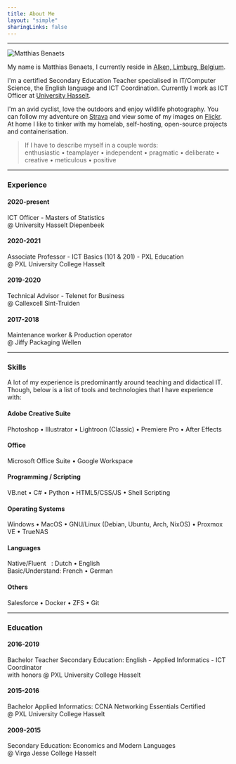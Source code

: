 ```yaml
---
title: About Me
layout: "simple"
sharingLinks: false
---
```

---
![Matthias Benaets](img/author.jpg)

My name is Matthias Benaets, I currently reside in [Alken, Limburg, Belgium](https://www.google.be/maps/place/3570+Alken/@50.8795835,5.2603162,13z/data=!4m5!3m4!1s0x47c118c17acd03cf:0xba0a56b07a363d7f!8m2!3d50.8891784!4d5.306758).

I'm a certified Secondary Education Teacher specialised in IT/Computer Science, the English language and ICT Coordination.
Currently I work as ICT Officer at [University Hasselt](https://www.uhasselt.be/en).

I'm an avid cyclist, love the outdoors and enjoy wildlife photography. You can follow my adventure on [Strava](https://www.strava.com/athletes/14868815) and view some of my images on [Flickr](https://www.flickr.com/photos/142503919@N05/).<br>
At home I like to tinker with my homelab, self-hosting, open-source projects and containerisation.

> If I have to describe myself in a couple words: <br>
> enthusiastic &bull; teamplayer &bull; independent &bull; pragmatic &bull; deliberate &bull; creative &bull; meticulous &bull; positive

---

### Experience

#### 2020-present
ICT Officer - Masters of Statistics<br>
@ University Hasselt Diepenbeek
#### 2020-2021
Associate Professor - ICT Basics (101 & 201) - PXL Education<br>
@ PXL University College Hasselt
#### 2019-2020
Technical Advisor - Telenet for Business<br>
@ Callexcell Sint-Truiden
#### 2017-2018
Maintenance worker & Production operator<br>
@ Jiffy Packaging Wellen

---

### Skills
A lot of my experience is predominantly around teaching and didactical IT. Though, below is a list of tools and technologies that I have experience with:

#### Adobe Creative Suite
Photoshop &bull; Illustrator &bull; Lightroon (Classic) &bull; Premiere Pro &bull; After Effects
#### Office
Microsoft Office Suite &bull; Google Workspace
#### Programming / Scripting
VB.net &bull; C# &bull; Python &bull; HTML5/CSS/JS &bull; Shell Scripting
#### Operating Systems
Windows &bull; MacOS &bull; GNU/Linux (Debian, Ubuntu, Arch, NixOS) &bull; Proxmox VE &bull; TrueNAS
#### Languages
Native/Fluent &nbsp;&nbsp;: Dutch &bull; English <br>
Basic/Understand: French &bull; German
#### Others
Salesforce &bull; Docker &bull; ZFS &bull; Git 

---

### Education

#### 2016-2019
Bachelor Teacher Secondary Education: English - Applied Informatics - ICT Coordinator<br>
with honors @ PXL University College Hasselt
#### 2015-2016
Bachelor Applied Informatics: CCNA Networking Essentials Certified<br>
@ PXL University College Hasselt
#### 2009-2015
Secondary Education: Economics and Modern Languages<br>
@ Virga Jesse College Hasselt
